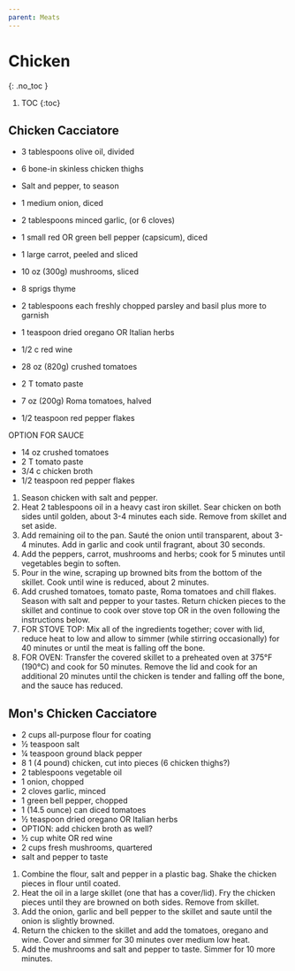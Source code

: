 ```yaml
---
parent: Meats
---
```


# Chicken
{: .no_toc }

1. TOC
{:toc}

## Chicken Cacciatore

* 3 tablespoons olive oil, divided
* 6 bone-in skinless chicken thighs
* Salt and pepper, to season
* 1 medium onion, diced
* 2 tablespoons minced garlic, (or 6 cloves)
* 1 small red OR green bell pepper (capsicum), diced
* 1 large carrot, peeled and sliced
* 10 oz (300g) mushrooms, sliced
* 8 sprigs thyme
* 2 tablespoons each freshly chopped parsley and basil plus more to garnish
* 1 teaspoon dried oregano OR Italian herbs
* 1/2 c red wine

* 28 oz (820g) crushed tomatoes
* 2 T tomato paste
* 7 oz (200g) Roma tomatoes, halved
* 1/2 teaspoon red pepper flakes

OPTION FOR SAUCE
* 14 oz crushed tomatoes
* 2 T tomato paste
* 3/4 c chicken broth
* 1/2 teaspoon red pepper flakes

1. Season chicken with salt and pepper. 
1. Heat 2 tablespoons oil in a heavy cast iron skillet. Sear chicken on both sides until golden, about 3-4 minutes each side. Remove from skillet and set aside.
1. Add remaining oil to the pan. Sauté the onion until transparent, about 3-4 minutes. Add in garlic and cook until fragrant, about 30 seconds. 
2. Add the peppers, carrot, mushrooms and herbs; cook for 5 minutes until vegetables begin to soften.
3. Pour in the wine, scraping up browned bits from the bottom of the skillet. Cook until wine is reduced, about 2 minutes.
4. Add crushed tomatoes, tomato paste, Roma tomatoes and chill flakes. Season with salt and pepper to your tastes. Return chicken pieces to the skillet and continue to cook over stove top OR in the oven following the instructions below.
5. FOR STOVE TOP: Mix all of the ingredients together; cover with lid, reduce heat to low and allow to simmer (while stirring occasionally) for 40 minutes or until the meat is falling off the bone. 
6. FOR OVEN: Transfer the covered skillet to a preheated oven at 375°F (190°C) and cook for 50 minutes. Remove the lid and cook for an additional 20 minutes until the chicken is tender and falling off the bone, and the sauce has reduced.


## Mon's Chicken Cacciatore

* 2 cups all-purpose flour for coating
* ½ teaspoon salt
* ¼ teaspoon ground black pepper
* 8 1 (4 pound) chicken, cut into pieces (6 chicken thighs?)
* 2 tablespoons vegetable oil
* 1 onion, chopped
* 2 cloves garlic, minced
* 1 green bell pepper, chopped
* 1 (14.5 ounce) can diced tomatoes
* ½ teaspoon dried oregano OR Italian herbs
* OPTION: add chicken broth as well?
* ½ cup white OR red wine
* 2 cups fresh mushrooms, quartered
* salt and pepper to taste

1. Combine the flour, salt and pepper in a plastic bag. Shake the chicken pieces in flour until coated. 
2. Heat the oil in a large skillet (one that has a cover/lid). Fry the chicken pieces until they are browned on both sides. Remove from skillet.
3. Add the onion, garlic and bell pepper to the skillet and saute until the onion is slightly browned. 
4. Return the chicken to the skillet and add the tomatoes, oregano and wine. Cover and simmer for 30 minutes over medium low heat.
5. Add the mushrooms and salt and pepper to taste. Simmer for 10 more minutes.
